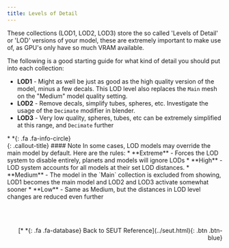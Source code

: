 ```yaml
---
title: Levels of Detail
---
```


These collections (LOD1, LOD2, LOD3) store the so called 'Levels of Detail' or 'LOD' versions of your model, these are extremely important to make use of, as GPU's only have so much VRAM available. 

The following is a good starting guide for what kind of detail you should put into each collection:

* **LOD1** - Might as well be just as good as the high quality version of the model, minus a few decals. This LOD level also replaces the `Main` mesh on the "Medium" model quality setting.
* **LOD2** - Remove decals, simplify tubes, spheres, etc. Investigate the usage of the `Decimate` modifier in blender.
* **LOD3** - Very low quality, spheres, tubes, etc can be extremely simplified at this range, and `Decimate` further

<div class="callout-block callout-info"><div class="icon-holder">*&nbsp;*{: .fa .fa-info-circle}
</div><div class="content">
{: .callout-title}
#### Note
In some cases, LOD models may override the main model by default. Here are the rules:
* **Extreme** - Forces the LOD system to disable entirely, planets and models will ignore LODs
* **High** - LOD system accounts for all models at their set LOD distances.
* **Medium** - The model in the `Main` collection is excluded from showing, LOD1 becomes the main model and LOD2 and LOD3 activate somewhat sooner
* **Low** - Same as Medium, but the distances in LOD level changes are reduced even further
</div></div>

<br><br/>
<p style="text-align:right">[*&nbsp;*{: .fa .fa-database} Back to SEUT Reference](../seut.html){: .btn .btn-blue}</p>